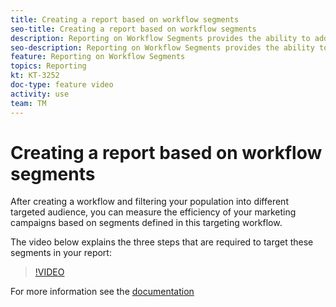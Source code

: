 ```yaml
---
title: Creating a report based on workflow segments
seo-title: Creating a report based on workflow segments
description: Reporting on Workflow Segments provides the ability to add workflow segment code in dynamic reporting.
seo-description: Reporting on Workflow Segments provides the ability to add workflow segment code in dynamic reporting.
feature: Reporting on Workflow Segments
topics: Reporting   
kt: KT-3252
doc-type: feature video
activity: use
team: TM
---
```


# Creating a report based on workflow segments

After creating a workflow and filtering your population into different targeted audience, you can measure the efficiency of your marketing campaigns based on segments defined in this targeting workflow.

The video below explains the three steps that are required to target these segments in your report:

>[!VIDEO](https://video.tv.adobe.com/v/28262?quality=12)

For more information see the [documentation](https://docs.adobe.com/content/help/en/campaign-standard/using/reporting/customizing-reports/creating-a-report-workflow-segment.html)
